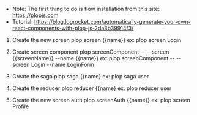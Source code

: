 * Note: The first thing to do is flow installation from this site:
https://plopjs.com
* Tutorial: https://blog.logrocket.com/automatically-generate-your-own-react-components-with-plop-js-2da3b39914f3/

1. Create the new screen
plop screen {{name}}
ex: plop screen Login

2. Create screen component
plop screenComponent -- --screen {{screenName}} --name {{name}}
ex: plop screenComponent -- --screen Login --name LoginForm

3. Create the saga
plop saga {{name}
ex: plop saga user

4. Create the reducer
plop reducer {{name}
ex: plop reducer user

5. Create the new screen auth
plop screenAuth {{name}}
ex: plop screen Profile